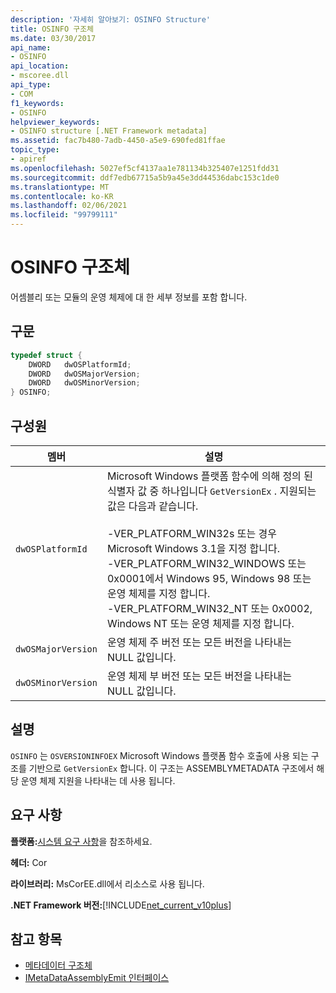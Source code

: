 ```yaml
---
description: '자세히 알아보기: OSINFO Structure'
title: OSINFO 구조체
ms.date: 03/30/2017
api_name:
- OSINFO
api_location:
- mscoree.dll
api_type:
- COM
f1_keywords:
- OSINFO
helpviewer_keywords:
- OSINFO structure [.NET Framework metadata]
ms.assetid: fac7b480-7adb-4450-a5e9-690fed81ffae
topic_type:
- apiref
ms.openlocfilehash: 5027ef5cf4137aa1e781134b325407e1251fdd31
ms.sourcegitcommit: ddf7edb67715a5b9a45e3dd44536dabc153c1de0
ms.translationtype: MT
ms.contentlocale: ko-KR
ms.lasthandoff: 02/06/2021
ms.locfileid: "99799111"
---
```

# <a name="osinfo-structure"></a>OSINFO 구조체

어셈블리 또는 모듈의 운영 체제에 대 한 세부 정보를 포함 합니다.  
  
## <a name="syntax"></a>구문  
  
```cpp  
typedef struct {  
    DWORD   dwOSPlatformId;  
    DWORD   dwOSMajorVersion;
    DWORD   dwOSMinorVersion;
} OSINFO;  
```  
  
## <a name="members"></a>구성원  
  
|멤버|설명|  
|------------|-----------------|  
|`dwOSPlatformId`|Microsoft Windows 플랫폼 함수에 의해 정의 된 식별자 값 중 하나입니다 `GetVersionEx` . 지원되는 값은 다음과 같습니다.<br /><br /> -VER_PLATFORM_WIN32s 또는 경우 Microsoft Windows 3.1을 지정 합니다.<br />-VER_PLATFORM_WIN32_WINDOWS 또는 0x0001에서 Windows 95, Windows 98 또는 운영 체제를 지정 합니다.<br />-VER_PLATFORM_WIN32_NT 또는 0x0002, Windows NT 또는 운영 체제를 지정 합니다.|  
|`dwOSMajorVersion`|운영 체제 주 버전 또는 모든 버전을 나타내는 NULL 값입니다.|  
|`dwOSMinorVersion`|운영 체제 부 버전 또는 모든 버전을 나타내는 NULL 값입니다.|  
  
## <a name="remarks"></a>설명  

 `OSINFO` 는 `OSVERSIONINFOEX` Microsoft Windows 플랫폼 함수 호출에 사용 되는 구조를 기반으로 `GetVersionEx` 합니다. 이 구조는 ASSEMBLYMETADATA 구조에서 해당 운영 체제 지원을 나타내는 데 사용 됩니다.  
  
## <a name="requirements"></a>요구 사항  

 **플랫폼:**[시스템 요구 사항](../../get-started/system-requirements.md)을 참조하세요.  
  
 **헤더:** Cor  
  
 **라이브러리:** MsCorEE.dll에서 리소스로 사용 됩니다.  
  
 **.NET Framework 버전:**[!INCLUDE[net_current_v10plus](../../../../includes/net-current-v10plus-md.md)]  
  
## <a name="see-also"></a>참고 항목

- [메타데이터 구조체](metadata-structures.md)
- [IMetaDataAssemblyEmit 인터페이스](imetadataassemblyemit-interface.md)
